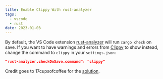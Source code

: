 ```yaml
---
title: Enable Clippy With rust-analyzer
tags:
  - vscode
  - rust
date: 2023-01-03
---
```


By default, the VS Code extension [rust-analyzer](https://github.com/rust-lang/rust-analyzer) will run `cargo check` on save. If you want to have warnings and errors from [Clippy](https://github.com/rust-lang/rust-clippy) to show instead, change the command to `clippy` in your `settings.json`:

```json
"rust-analyzer.checkOnSave.command": "clippy"
```

Credit goes to 17cupsofcoffee for the [solution](https://users.rust-lang.org/t/how-to-use-clippy-in-vs-code-with-rust-analyzer/41881/2).
